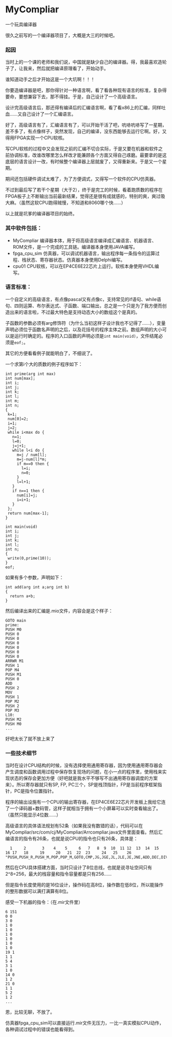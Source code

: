 # MyCompliar
一个玩具编译器

很久之前写的一个编译器项目了，大概是大三的时候吧。

### 起因
当时上的一个课的老师和我们说，中国就是缺少自己的编译器。得，我最喜欢造轮子了，让我来，然后就把编译原理看了，开始动手。

谁知道动手之后才开始这是一个大坑啊！！！

你要造编译器是吧，那你得针对一种语言啊，看了看各种现有语言的标准，复杂得要命，要想兼容下去，那不得挂。于是，自己设计了一个高级语言。

设计完高级语言后，那还得有编译后的汇编语言啊，看了看x86上的汇编，同样吐血……又自己设计了一个汇编语言。

好了，高级语言有了，汇编语言有了，可以开始干活了吧，吭哧吭哧写了一星期，差不多了，有点像样子，突然发现，自己的编译，没东西能够去运行它啊。好，又得用FPGA实现一个CPU软核。

写CPU软核的过程中又会发现之前的汇编不切合实际，于是又要在机器和软件之前协调标准，改谁改哪里怎么样改才能兼顾各个方面又得自己琢磨。最要拿的是这底层的语言设计一改，有时候整个编译器上层就废了，又得重新来。于是又一个星期。

期间还包括硬件调试太难了，为了方便调式，又得写一个软件的CPU仿真器。

不过到最后写了若干个星期（大于2），终于是完工的时候，看着跑质数的程序在FPGA板子上不断输出当前最新结果，觉得还是很有成就感的，特别的爽，爽过吸大麻。（虽然这软CPU跑得贼慢，不知道和8060哪个快……）

以上就是坑爹的编译器项目的始终。

### 其中软件包括：
 - MyCompliar 编译器本体，用于将高级语言编译成汇编语言、机器语言、ROM文件，是一个完成的工具链。编译器本身使用JAVA编写。
 - fpga_cpu_sim 仿真器，可以调试机器语言，输出程序每一条指令的运算过程、栈状态、寄存器状态。仿真器本身使用Delphi编写。
 - cpu01 CPU软核，可以在EP4CE6E22芯片上运行。软核本身使用VHDL编写。
 
### 语言标准：

一个自定义的高级语言，有点像pascal又有点像c，支持常见的if语句、while语句、四则运算、布尔表达式、子函数、端口输出，总之是一个只是为了我方便而创造出来的语言啦，不过最大特色是支持动态大小的数组这个是真的。

子函数的参数必须有arg修饰符（为什么当初这样子设计我也不记得了……），变量声明必须位于函数名声明的之后，以及花括号的程序主体之前。数组声明的大小可以是运行时确定的。程序的入口函数的声明必须是`int main(void)`，文件结尾必须是`eof;`。

其它的方便看看例子就能明白了，不细说了。

一个求第i个大的质数的例子程序如下：

	int prime(arg int max)
	int num[max];
	int i;
	int j;
	int k;
	int l;
	int m;
	int n;
	{
	 k=1;
	 num[0]=2;
	 i=1;
	 j=2;
	 while i<max do {
	   n=1;
	   l=0; 
	   j=j+1;
	   while l<i do {
		 m=j / num[l];
		 m=j-num[l]*m;
		 if m==0 then {
		   l=i;
		   n=0;
		 }
		 l=l+1;
	   }
	   if n==1 then {
		 num[i]=j;
		 i=i+1;
	   }
	 };
	 return num[max-1];
	}

	int main(void)
	int i;
	int j;
	int k;
	int l;
	int n;
	{
	 write(0,prime(10));
	}
	eof;

如果有多个参数，声明如下：

	int add(arg int a;arg int b)
	{
	  return a+b;
	}
	

然后编译出来的汇编是.mio文件，内容会是这个样子：

	GOTO main
	prime:
	PUSH M0
	PUSH 0
	PUSH 0
	PUSH 0
	PUSH 0
	PUSH 0
	PUSH 0
	ARRWR M1
	PUSH 1
	POP M4
	PUSH M1
	PUSH 0
	ADD
	PUSH 2
	MOV
	PUSH 1
	POP M2
	PUSH 2
	POP M3
	L10:
	PUSH M2
	PUSH M0
	...
	
好吧太长了就不放上来了

### 一些技术细节

当时在设计CPU结构的时候，没有选择使用通用寄存器，因为使用通用寄存器会产生调度和函数调用过程中保存恢复现场的问题，在小一点的程序里，使用栈来实现状态的保存会更加方便（好吧就是我水平不够写不出通用寄存器调度的方案来）。所以寄存器就只有SP, FP, PC三个，SP是栈顶指针，FP是当前程序框架指针，PC是指令位置指针。

程序的输出设施有一个CPU的输出寄存器，在EP4CE6E22芯片开发板上我给它连了一个译码器+数码管，这样子就相当于拥有一个小屏幕可以实时查看输出了。（虽然只能显示4位数……）

高级语言的具体语法规划有52条（如果我没有数错的话），代码可以在MyCompliar/src/com/cj/MyCompliar/Arrcompliar.java文件里面查看。然后汇编语言的指令有26条，也就是说CPU的指令也只有26条，具体是：

	  1     2       3    4    5     6   7   8  9  10  11 12  13  14  15  16 17   18     19     20   21  22  23     24   25    26
	"PUSH,PUSH_R,PUSH_M,POP,POP_M,GOTO,CMP,JG,JGE,JL,JLE,JE,JNE,ADD,DEC,DIV,MUL,SETRTN,ARRWR,TABLE,MOV,LEA,ADDSP,DECSP,WRITE,READ";

然后在CPU具体搭建方面，当时只设计了8位总线，也就是说寻址空间只有2^8=256，最大的栈容量和指令容量都是只有256……

但是指令长度使用的是16位设计，操作码在高8位，操作数在低8位，所以能操作的整形数据可以满打满算有8位。

感受一下机器的指令：（在.mir文件里）

	6 151 
	0 0 
	3 0 
	1 0 
	1 0 
	1 0 
	1 0 
	1 0 
	1 0 
	19 1 
	1 1 
	5 4 
	3 1 
	1 0 
	14 0 
	1 2 
	21 0 
	1 1 
	5 2 
	1 2 
	...

恩，比较无聊，不放了。

仿真器fpga_cpu_sim可以直接运行.mir文件无压力，一比一真实模拟CPU动作，各种调试过程中的错误也能看得到。
